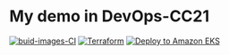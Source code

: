 # My demo in DevOps-CC21 

[![buid-images-CI](https://github.com/skiyl9x/DevOps-CC21-demo/actions/workflows/buid-images-CI.yml/badge.svg?branch=dev)](https://github.com/skiyl9x/DevOps-CC21-demo/actions/workflows/buid-images-CI.yml)
[![Terraform](https://github.com/skiyl9x/DevOps-CC21-demo/actions/workflows/terraform.yml/badge.svg)](https://github.com/skiyl9x/DevOps-CC21-demo/actions/workflows/terraform.yml)
[![Deploy to Amazon EKS](https://github.com/skiyl9x/DevOps-CC21-demo/actions/workflows/deploy-to-eks.yml/badge.svg?branch=deploy&event=push)](https://github.com/skiyl9x/DevOps-CC21-demo/actions/workflows/deploy-to-eks.yml)

